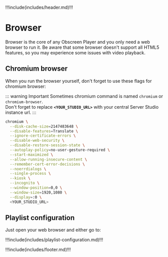!!!include(includes/header.md)!!!

# Browser

Browser is the core of any Obscreen Player and you only need a web browser to run it.
Be aware that some browser doesn't support all HTML5 features, so you may experience some issues with video playback.


## Chromium browser

When you run the browser yourself, don't forget to use these flags for chromium browser:

::: warning Important
Sometimes chromium command is named `chromium` or `chromium-browser`.<br />
Don't forget to replace **`<YOUR_STUDIO_URL>`** with your central Server Studio instance url.
:::

```bash
chromium \
  --disk-cache-size=2147483648 \
  --disable-features=Translate \
  --ignore-certificate-errors \
  --disable-web-security \
  --disable-restore-session-state \
  --autoplay-policy=no-user-gesture-required \
  --start-maximized \
  --allow-running-insecure-content \
  --remember-cert-error-decisions \
  --noerrdialogs \
  --single-process \
  --kiosk \
  --incognito \
  --window-position=0,0 \
  --window-size=1920,1080 \
  --display=:0 \
  <YOUR_STUDIO_URL>
```


## Playlist configuration

Just open your web browser and either go to:

!!!include(includes/playlist-configuration.md)!!!

!!!include(includes/footer.md)!!!